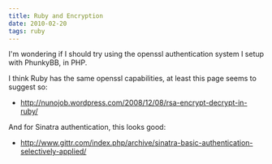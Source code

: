 ```yaml
---
title: Ruby and Encryption
date: 2010-02-20
tags: ruby
---
```

I'm wondering if I should try using the openssl authentication system I setup with PhunkyBB, in PHP.

I think Ruby has the same openssl capabilities, at least this page seems to suggest so:

* <http://nunojob.wordpress.com/2008/12/08/rsa-encrypt-decrypt-in-ruby/>

And for Sinatra authentication, this looks good:

* <http://www.gittr.com/index.php/archive/sinatra-basic-authentication-selectively-applied/>

